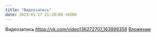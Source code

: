 ```yaml
---
title: "Видеозапись"
date: 2013-01-17 21:20:00 +0300
---
```


Видеозапись
<a class="vk-attach" href="https://vk.com/video136272707_163898358">https://vk.com/video136272707_163898358</a>
<a class="vk-attach" href="https://vk.com/video136272707_163898358">Вложение</a>
